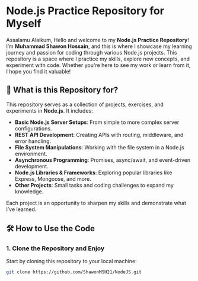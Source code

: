 # Node.js Practice Repository for Myself

Assalamu Alaikum, Hello and welcome to my **Node.js Practice Repository**!  
I’m **Muhammad Shawon Hossain**, and this is where I showcase my learning journey and passion for coding through various Node.js projects. This repository is a space where I practice my skills, explore new concepts, and experiment with code. Whether you're here to see my work or learn from it, I hope you find it valuable!

## 🚀 What is this Repository for?

This repository serves as a collection of projects, exercises, and experiments in **Node.js**. It includes:

- **Basic Node.js Server Setups**: From simple to more complex server configurations.
- **REST API Development**: Creating APIs with routing, middleware, and error handling.
- **File System Manipulations**: Working with the file system in a Node.js environment.
- **Asynchronous Programming**: Promises, async/await, and event-driven development.
- **Node.js Libraries & Frameworks**: Exploring popular libraries like Express, Mongoose, and more.
- **Other Projects**: Small tasks and coding challenges to expand my knowledge.

Each project is an opportunity to sharpen my skills and demonstrate what I’ve learned.

## 🛠 How to Use the Code

### 1. **Clone the Repository and Enjoy**
   Start by cloning this repository to your local machine:
   ```bash
   git clone https://github.com/ShawonMSH21/NodeJS.git
